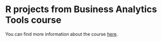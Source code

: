 # R projects from Business Analytics Tools course

You can find more information about the course [here](http://opinto-opas.metropolia.fi/en/88094/en/77103/TXQ17S1/1847/year/2017/classification/76).